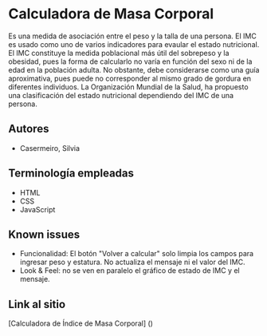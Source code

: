 # Calculadora de Masa Corporal
Es una medida de asociación entre el peso y la talla de una persona. El IMC es usado como uno de varios indicadores para evaular el estado nutricional.
El IMC constituye la medida poblacional más útil del sobrepeso y la obesidad, pues la forma de calcularlo no varía en función del sexo ni de la edad en la población adulta. No obstante, debe considerarse como una guía aproximativa, pues puede no corresponder al mismo grado de gordura en diferentes individuos.
La Organización Mundial de la Salud, ha propuesto una clasificación del estado nutricional dependiendo del IMC de una persona.

## Autores
- Casermeiro, Silvia

## Terminología empleadas
- HTML
- CSS
- JavaScript

## Known issues
- Funcionalidad: El botón "Volver a calcular" solo limpia los campos para ingresar peso y estatura. No actualiza el mensaje ni el valor del IMC.
- Look & Feel: no se ven en paralelo el gráfico de estado de IMC y el mensaje.

## Link al sitio
[Calculadora de Índice de Masa Corporal] () 
